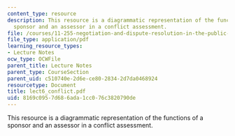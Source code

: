 ```yaml
---
content_type: resource
description: This resource is a diagrammatic representation of the functions of a
  sponsor and an assessor in a conflict assessment.
file: /courses/11-255-negotiation-and-dispute-resolution-in-the-public-sector-spring-2005/8169c0957d686ada1cc076c3820790de_lect6_conflict.pdf
file_type: application/pdf
learning_resource_types:
- Lecture Notes
ocw_type: OCWFile
parent_title: Lecture Notes
parent_type: CourseSection
parent_uid: c510740e-2d6e-ce80-2834-2d7da0468924
resourcetype: Document
title: lect6_conflict.pdf
uid: 8169c095-7d68-6ada-1cc0-76c3820790de
---
```

This resource is a diagrammatic representation of the functions of a sponsor and an assessor in a conflict assessment.

